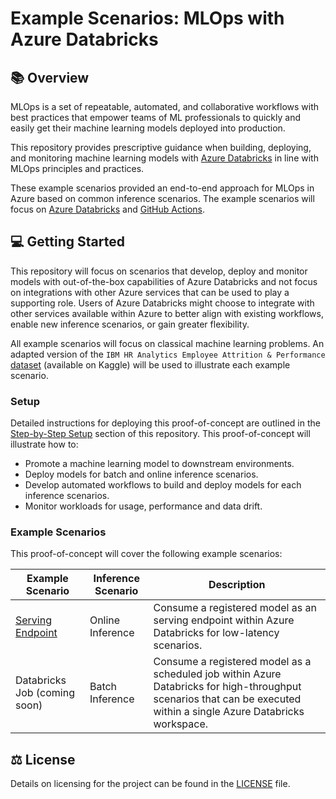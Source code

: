 # Example Scenarios: MLOps with Azure Databricks

## :books: Overview

MLOps is a set of repeatable, automated, and collaborative workflows with best practices that empower teams of ML professionals to quickly and easily get their machine learning models deployed into production.

This repository provides prescriptive guidance when building, deploying, and monitoring machine learning models with [Azure Databricks](https://learn.microsoft.com/azure/databricks/introduction/) in line with MLOps principles and practices.

These example scenarios provided an end-to-end approach for MLOps in Azure based on common inference scenarios. The example scenarios will focus on [Azure Databricks](https://learn.microsoft.com/azure/databricks/introduction/) and [GitHub Actions](https://github.com/features/actions).

## :computer: Getting Started

This repository will focus on scenarios that develop, deploy and monitor models with out-of-the-box capabilities of Azure Databricks and not focus on integrations with other Azure services that can be used to play a supporting role. Users of Azure Databricks might choose to integrate with other services available within Azure to better align with existing workflows, enable new inference scenarios, or gain greater flexibility.

All example scenarios will focus on classical machine learning problems. An adapted version of the `IBM HR Analytics Employee Attrition & Performance` [dataset](https://www.kaggle.com/pavansubhasht/ibm-hr-analytics-attrition-dataset) (available on Kaggle) will be used to illustrate each example scenario.

### Setup

Detailed instructions for deploying this proof-of-concept are outlined in the [Step-by-Step Setup](.github/docs/step-by-step.md) section of this repository. This proof-of-concept will illustrate how to:

- Promote a machine learning model to downstream environments.
- Deploy models for batch and online inference scenarios.
- Develop automated workflows to build and deploy models for each inference scenarios.
- Monitor workloads for usage, performance and data drift.

### Example Scenarios

This proof-of-concept will cover the following example scenarios:

| Example Scenario | Inference Scenario | Description |
| ---------------- | ------------------ | ----------- |
| [Serving Endpoint](./.github/docs/online-endpoint.md) | Online Inference | Consume a registered model as an serving endpoint within Azure Databricks for low-latency scenarios. |
| Databricks Job (coming soon) | Batch Inference | Consume a registered model as a scheduled job within Azure Databricks for high-throughput scenarios that can be executed within a single Azure Databricks workspace. |

## :balance_scale: License

Details on licensing for the project can be found in the [LICENSE](./LICENSE) file.
